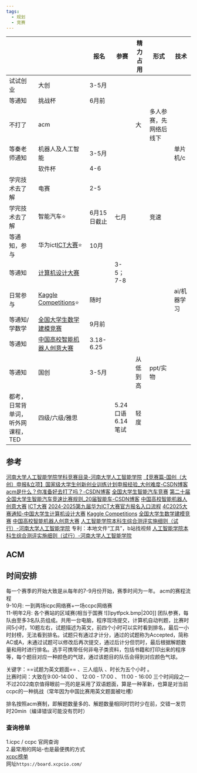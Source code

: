 ```yaml
---
tags:
  - 规划
  - 竞赛
---
```


|                    |                                                                                           | 报名        | 参赛               | 精力占用 | 形式          | 技术      |
| ------------------ | ----------------------------------------------------------------------------------------- | --------- | ---------------- | ---- | ----------- | ------- |
| 试试创业               | 大创                                                                                        | 3-5月      |                  |      |             |         |
| 等通知                | 挑战杯                                                                                       | 6月前       |                  |      |             |         |
| 不打了                | acm                                                                                       |           |                  | 大    | 多人参赛，先网络后线下 |         |
| 等秦老师通知             | 机器人及人工智能                                                                                  | 3-5月      |                  |      |             | 单片机/c   |
|                    | 软件杯                                                                                       | 4-6       |                  |      |             |         |
| 学完技术去了解            | 电赛                                                                                        | 2-5       |                  |      |             |         |
| 学完技术去了解            | 智能汽车⭐                                                                                     | 6月15日截止   | 七月               |      | 竞速          |         |
| 等通知，参与             | 华为ict[ICT大赛](https://e.huawei.com/cn/talent/ict-academy/#/ict-contest?compId=85131973)⭐   | 10月       |                  |      |             |         |
| 等通知                | [计算机设计大赛](http://jsjds.blcu.edu.cn/)                                                      |           | 3-5；7-8          |      |             |         |
| 日常参与               | [Kaggle Competitions](https://www.kaggle.com/competitions)⭐                               | 随时        |                  |      |             | ai/机器学习 |
| 等通知/学数学            | [全国大学生数学建模竞赛](https://www.mcm.edu.cn/html_cn/block/44e92058f537729c6b6a62a3662ee417.html) | 9月前       |                  |      |             |         |
| 等通知                | [中国高校智能机器人创意大赛](https://www.robotcontest.cn/datacenter/news/detail?id=8753)               | 3.18-6.25 |                  |      |             |         |
| 等通知                | 国创                                                                                        | 3-5月      |                  | 从低到高 | ppt/实物      |         |
| 都考，日常背单词，听外网课程，TED | 四级/六级/雅思                                                                                  |           | 5.24口语<br>6.14笔试 | 轻度   |             |         |
## 参考
[河南大学人工智能学院学科竞赛目录-河南大学人工智能学院](https://ai.henu.edu.cn/info/1112/2929.htm)
[【竞赛篇-国创（大创）申报&立项】国家级大学生创新创业训练计划申报经验_大创难度-CSDN博客](https://blog.csdn.net/weixin_43956523/article/details/118538760)
[acm是什么？你准备好去打了吗？-CSDN博客](https://blog.csdn.net/qq_52358098/article/details/128335444)
[全国大学生智能汽车竞赛](http://www.smartcarrace.com/newsdetail?id=255)
[第二十届全国大学生智能汽车竞速比赛规则_20届智能车-CSDN博客](https://zhuoqing.blog.csdn.net/article/details/143673441)
[中国高校智能机器人创意大赛](https://www.robotcontest.cn/datacenter/news/detail?id=8753)
[ICT大赛](https://e.huawei.com/cn/talent/ict-academy/#/ict-contest?compId=85131973)
[2024-2025第九届华为ICT大赛官方报名入口流程](https://m.zhihuirongyun.com/moth/news/2564.html)
[4C2025大赛通知-中国大学生计算机设计大赛](http://jsjds.blcu.edu.cn/info/1041/1994.htm)
[Kaggle Competitions](https://www.kaggle.com/competitions)
[全国大学生数学建模竞赛](https://www.mcm.edu.cn/html_cn/block/44e92058f537729c6b6a62a3662ee417.html) 
[中国高校智能机器人创意大赛](https://www.robotcontest.cn/datacenter/news/detail?id=8753)
[人工智能学院本科生综合测评实施细则（试行）-河南大学人工智能学院](https://ai.henu.edu.cn/info/1036/22111.htm)
专利：本地文件“工具”，b站找视频
[人工智能学院本科生综合测评实施细则（试行）-河南大学人工智能学院](https://ai.henu.edu.cn/info/1036/22111.htm)
## ACM
## 时间安排
每一个赛季的开始大致是从每年的7-9月份开始，赛季时间为一年。
acm的赛程流程  
9-10月: 一到两场icpc网络赛+一场ccpc网络赛  
11-明年2月: 各个赛站的区域赛(相当于国赛
![[lpytfpck.bmp|200]]
团队参赛，每队由至多3名队员组成。共用一台电脑，程序现场提交，计算机自动判题，比赛时间5小时，10题左右，试题描述为英文，前四个小时可以实时看到排名，最后一小时封榜，无法看到排名。试题只有通过才计分，通过的试题称为Accepted，简称AC或A，未通过试题可以修改后再次提交，通过后计分但罚时，最后根据解题数量和用时进行排名。选手可携带任何非电子类资料，包括书籍和打印出来的程序等，每个题目对应一种颜色的气球，通过该题目的队伍会得到对应颜色气球。

关键字：==试题为英文题面== 、三人组队 、时长为五个小时 。  
比赛时间：大致在9:00-14:00 、 12:00 - 17:00 、 11:00 - 16:00 三个时间段之一  
不过2022南京值得眼前一亮的是采用了双语题面，算是一种革新，也算是对当前ccpc的一种挑战（常年因为中国比赛用英文题面被吐槽）

排名按照acm赛制，即解题数量多的、解题数量相同时罚时少在前，交错一发罚时20min（编译错误可能没有罚时）
### 查询榜单

1.icpc / ccpc 官网查询  
2.最常用的网站-也是最便携的方式  
[xcpc榜单](https://board.xcpcio.com/)  
网址`https://board.xcpcio.com/`
